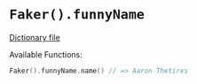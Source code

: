 # `Faker().funnyName`

[Dictionary file](../core/src/main/resources/locales/en/funny_name.yml)

Available Functions:  
```kotlin
Faker().funnyName.name() // => Aaron Thetires
```
